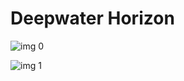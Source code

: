# Deepwater Horizon

![img 0](https://i.imgur.com/7j8kZGY.jpg)

![img 1](https://i.imgur.com/tTPXhjX.jpg)


